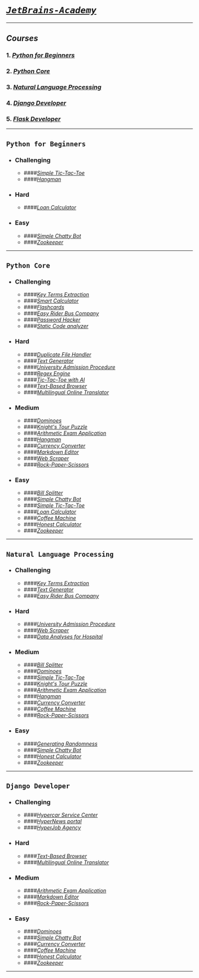 # [_`JetBrains-Academy`_](https://hyperskill.org/)
_____________________
## _Courses_
### 1. [*Python for Beginners*](#Python-for-Beginners)
### 2. [*Python Core*](#Python-Core)
### 3. [*Natural Language Processing*](#Natural-Language-Processing)
### 4. [*Django Developer*](#Django-Developer)
### 5. [*Flask Developer*](#Flask-Developer)
_____________________
## `Python for Beginners`
* ### Challenging
  -  ####[*Simple Tic-Tac-Toe*](Python%20Core/Simple%20Tic-Tac-Toe)
  -  ####[*Hangman*](Python%20Core/Hangman)
* ### Hard
  -  ####[*Loan Calculator*](Python%20Core/Loan%20Calculator)
* ### Easy
  -  ####[*Simple Chatty Bot*](Python%20Core/Simple%20Chatty%20Bot)
  -  ####[*Zookeeper*](Python%20Core/Zookeeper)
_______________________________
## `Python Core`
* ### Challenging
  -  ####[*Key Terms Extraction*](Python%20Core/Key%20Terms%20Extraction)
  -  ####[*Smart Calculator*](Python%20Core/Smart%20Calculator)
  -  ####[*Flashcards*](Python%20Core/Flashcards)
  -  ####[*Easy Rider Bus Company*](Python%20Core/Easy%20Rider%20Bus%20Company)
  -  ####[*Password Hacker*](Python%20Core/Password%20Hacker)
  -  ####[*Static Code analyzer*](Python%20Core/Static%20Code%20Analyzer)
* ### Hard
  -  ####[*Duplicate File Handler*](Python%20Core/Duplicate%20File%20Handler)
  -  ####[*Text Generator*](Python%20Core/Text%20Generator)
  -  ####[*University Admission Procedure*](Python%20Core/University%20Admission%20Procedure)
  -  ####[*Regex Engine*](Python%20Core/Regex%20Engine)
  -  ####[*Tic-Tac-Toe with AI*](Python%20Core/Tic-Tac-Toe%20with%20AI)
  -  ####[*Text-Based Browser*](Python%20Core/Text-Based%20Browser)
  -  ####[*Multilingual Online Translator*](Python%20Core/Multilingual%20Online%20Translator)
* ### Medium
  -  ####[*Dominoes*](Python%20Core/Dominoes)
  -  ####[*Knight's Tour Puzzle*](Python%20Core/Knight's%20Tour%20Puzzle)
  -  ####[*Arithmetic Exam Application*](Python%20Core/Arithmetic%20Exam%20Application)
  -  ####[*Hangman*](Python%20Core/Hangman)
  -  ####[*Currency Converter*](Python%20Core/Currency%20Converter)
  -  ####[*Markdown Editor*](Python%20Core/Markdown%20Editor)
  -  ####[*Web Scraper*](Python%20Core/Web%20Scraper)
  -  ####[*Rock-Paper-Scissors*](Python%20Core/Rock-Paper-Scissors)
* ### Easy
  -  ####[*Bill Splitter*](Python%20Core/Bill%20Splitter)
  -  ####[*Simple Chatty Bot*](Python%20Core/Simple%20Chatty%20Bot)
  -  ####[*Simple Tic-Tac-Toe*](Python%20Core/Simple%20Tic-Tac-Toe)
  -  ####[*Loan Calculator*](Python%20Core/Loan%20Calculator)
  -  ####[*Coffee Machine*](Python%20Core/Coffee%20Machine)
  -  ####[*Honest Calculator*](Natural%20Language%20Processing/Honest%20Calculator)
  -  ####[*Zookeeper*](Python%20Core/Zookeeper)
_______________________________
  ## `Natural Language Processing`
* ### Challenging
  -  ####[*Key Terms Extraction*](Python%20Core/Key%20Terms%20Extraction)
  -  ####[*Text Generator*](Python%20Core/Text%20Generator)
  -  ####[*Easy Rider Bus Company*](Python%20Core/Easy%20Rider%20Bus%20Company)
* ### Hard
  -  ####[*University Admission Procedure*](Python%20Core/University%20Admission%20Procedure)
  -  ####[*Web Scraper*](Python%20Core/Web%20Scraper)
  -  ####[*Data Analyses for Hospital*]()
* ### Medium
  -  ####[*Bill Splitter*](Python%20Core/Bill%20Splitter)
  -  ####[*Dominoes*](Python%20Core/Dominoes)
  -  ####[*Simple Tic-Tac-Toe*](Python%20Core/Simple%20Tic-Tac-Toe)
  -  ####[*Knight's Tour Puzzle*](Python%20Core/Knight's%20Tour%20Puzzle)
  -  ####[*Arithmetic Exam Application*](Python%20Core/Arithmetic%20Exam%20Application)
  -  ####[*Hangman*](Python%20Core/Hangman)
  -  ####[*Currency Converter*](Python%20Core/Currency%20Converter)
  -  ####[*Coffee Machine*](Python%20Core/Coffee%20Machine)
  -  ####[*Rock-Paper-Scissors*](Python%20Core/Rock-Paper-Scissors)
* ### Easy
  -  ####[*Generating Randomness*]()
  -  ####[*Simple Chatty Bot*](Python%20Core/Simple%20Chatty%20Bot)
  -  ####[*Honest Calculator*](Natural%20Language%20Processing/Honest%20Calculator)
  -  ####[*Zookeeper*](Python%20Core/Zookeeper)
_______________________________
  ## `Django Developer`
* ### Challenging
  -  ####[*Hypercar Service Center*]()
  -  ####[*HyperNews portal*]()
  -  ####[*HyperJob Agency*]()
* ### Hard
  -  ####[*Text-Based Browser*](Python%20Core/Text-Based%20Browser)
  -  ####[*Multilingual Online Translator*](Python%20Core/Multilingual%20Online%20Translator)
* ### Medium
  -  ####[*Arithmetic Exam Application*](Python%20Core/Arithmetic%20Exam%20Application)
  -  ####[*Markdown Editor*](Python%20Core/Markdown%20Editor)
  -  ####[*Rock-Paper-Scissors*](Python%20Core/Rock-Paper-Scissors)
* ### Easy
  -  ####[*Dominoes*](Python%20Core/Dominoes)
  -  ####[*Simple Chatty Bot*](Python%20Core/Simple%20Chatty%20Bot)
  -  ####[*Currency Converter*](Python%20Core/Currency%20Converter)
  -  ####[*Coffee Machine*](Python%20Core/Coffee%20Machine)
  -  ####[*Honest Calculator*](Natural%20Language%20Processing/Honest%20Calculator)
  -  ####[*Zookeeper*](Python%20Core/Zookeeper)
_______________________________
